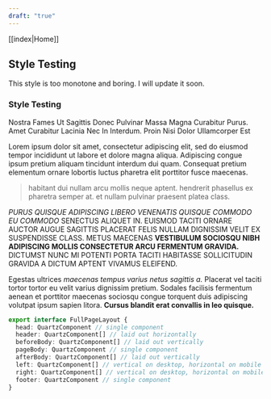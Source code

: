 ```yaml
---
draft: "true"
---
```







[[index|Home]]
## Style Testing
This style is too monotone and boring. 
I will update it soon.
### Style Testing
Nostra Fames Ut Sagittis Donec Pulvinar Massa Magna Curabitur Purus. Amet Curabitur Lacinia Nec In Interdum. Proin Nisi Dolor Ullamcorper Est

Lorem ipsum dolor sit amet, consectetur adipiscing elit, sed do eiusmod tempor incididunt ut labore et dolore magna aliqua. Adipiscing congue ipsum pretium aliquam tincidunt interdum dui quam. Consequat pretium elementum ornare lobortis luctus pharetra elit porttitor fusce maecenas.

> habitant dui nullam arcu mollis neque aptent. hendrerit phasellus ex pharetra semper at. et nullam pulvinar praesent platea class.

*PURUS QUISQUE ADIPISCING LIBERO VENENATIS QUISQUE COMMODO EU COMMODO* SENECTUS ALIQUET IN. EUISMOD TACITI ORNARE AUCTOR AUGUE SAGITTIS PLACERAT FELIS NULLAM DIGNISSIM VELIT EX SUSPENDISSE CLASS. METUS MAECENAS **VESTIBULUM SOCIOSQU NIBH ADIPISCING MOLLIS CONSECTETUR ARCU FERMENTUM GRAVIDA.** DICTUMST NUNC MI POTENTI PORTA TACITI HABITASSE SOLLICITUDIN GRAVIDA A DICTUM APTENT VIVAMUS ELEIFEND.

Egestas ultrices *maecenas tempus varius netus sagittis a.* Placerat vel taciti tortor tortor eu velit varius dignissim pretium. Sodales facilisis fermentum aenean et porttitor maecenas sociosqu congue torquent duis adipiscing volutpat ipsum sapien litora. **Cursus blandit erat convallis in leo quisque.**

```typescript
export interface FullPageLayout {
  head: QuartzComponent // single component
  header: QuartzComponent[] // laid out horizontally
  beforeBody: QuartzComponent[] // laid out vertically
  pageBody: QuartzComponent // single component
  afterBody: QuartzComponent[] // laid out vertically
  left: QuartzComponent[] // vertical on desktop, horizontal on mobile
  right: QuartzComponent[] // vertical on desktop, horizontal on mobile
  footer: QuartzComponent // single component
}
```